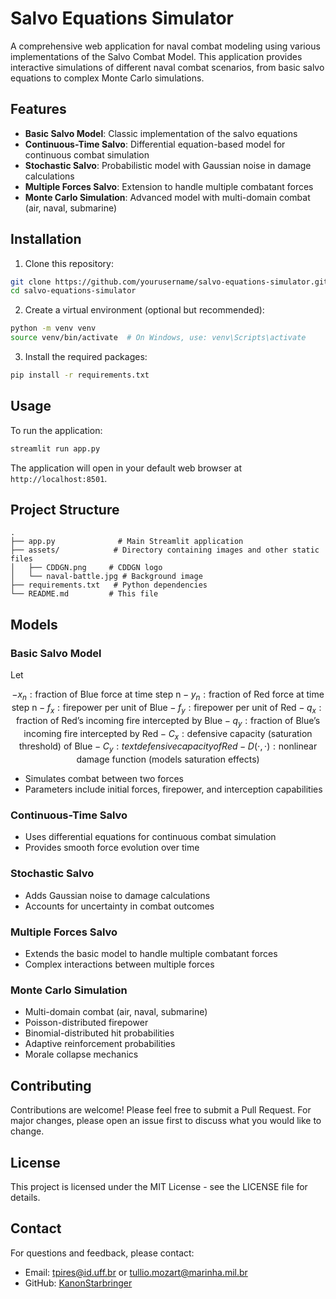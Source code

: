 # Salvo Equations Simulator

A comprehensive web application for naval combat modeling using various implementations of the Salvo Combat Model. This application provides interactive simulations of different naval combat scenarios, from basic salvo equations to complex Monte Carlo simulations.

## Features

- **Basic Salvo Model**: Classic implementation of the salvo equations
- **Continuous-Time Salvo**: Differential equation-based model for continuous combat simulation
- **Stochastic Salvo**: Probabilistic model with Gaussian noise in damage calculations
- **Multiple Forces Salvo**: Extension to handle multiple combatant forces
- **Monte Carlo Simulation**: Advanced model with multi-domain combat (air, naval, submarine)

## Installation

1. Clone this repository:
```bash
git clone https://github.com/yourusername/salvo-equations-simulator.git
cd salvo-equations-simulator
```

2. Create a virtual environment (optional but recommended):
```bash
python -m venv venv
source venv/bin/activate  # On Windows, use: venv\Scripts\activate
```

3. Install the required packages:
```bash
pip install -r requirements.txt
```

## Usage

To run the application:

```bash
streamlit run app.py
```

The application will open in your default web browser at `http://localhost:8501`.

## Project Structure

```
.
├── app.py              # Main Streamlit application
├── assets/            # Directory containing images and other static files
│   ├── CDDGN.png     # CDDGN logo
│   └── naval-battle.jpg # Background image
├── requirements.txt   # Python dependencies
└── README.md         # This file
```

## Models

### Basic Salvo Model

Let

```math
- x_n: \text{fraction of Blue force at time step n}

- y_n: \text{fraction of Red force at time step n}

- f_x: \text{firepower per unit of Blue}

- f_y: \text{firepower per unit of Red}

- q_x: \text{fraction of Red’s incoming fire intercepted by Blue}

- q_y: \text{fraction of Blue’s incoming fire intercepted by Red}

- C_x: \text{defensive capacity (saturation threshold) of Blue}

- C_y: text{defensive capacity of Red}

- D(\cdot, \cdot): \text{nonlinear damage function (models saturation effects)}
```
- Simulates combat between two forces
- Parameters include initial forces, firepower, and interception capabilities

### Continuous-Time Salvo
```math

```
- Uses differential equations for continuous combat simulation
- Provides smooth force evolution over time

### Stochastic Salvo
```math

```
- Adds Gaussian noise to damage calculations
- Accounts for uncertainty in combat outcomes

### Multiple Forces Salvo
- Extends the basic model to handle multiple combatant forces
- Complex interactions between multiple forces

### Monte Carlo Simulation
- Multi-domain combat (air, naval, submarine)
- Poisson-distributed firepower
- Binomial-distributed hit probabilities
- Adaptive reinforcement probabilities
- Morale collapse mechanics

## Contributing

Contributions are welcome! Please feel free to submit a Pull Request. For major changes, please open an issue first to discuss what you would like to change.

## License

This project is licensed under the MIT License - see the LICENSE file for details.

## Contact

For questions and feedback, please contact:
- Email: tpires@id.uff.br or tullio.mozart@marinha.mil.br
- GitHub: [KanonStarbringer](https://github.com/KanonStarbringer) 
